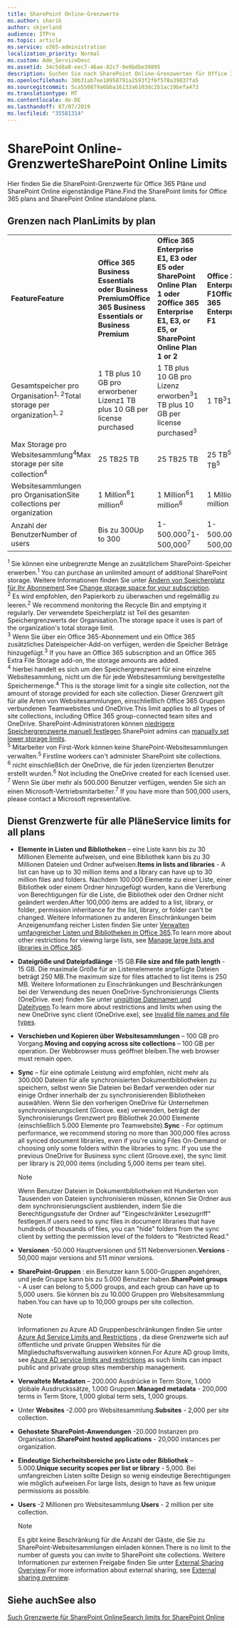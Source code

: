 ```yaml
---
title: SharePoint Online-Grenzwerte
ms.author: sharik
author: skjerland
audience: ITPro
ms.topic: article
ms.service: o365-administration
localization_priority: Normal
ms.custom: Adm_ServiceDesc
ms.assetid: 34c5d8a8-eec7-46ae-82c7-9e9bdbe39895
description: Suchen Sie nach SharePoint Online-Grenzwerten für Office 365 Enterprise-Pläne und eigenständige Pläne.
ms.openlocfilehash: 30b31ab7ee10958791a2593f2f6f578a39837fa5
ms.sourcegitcommit: 5ca550879a6bba16133a6103dc2b1ac19befa473
ms.translationtype: MT
ms.contentlocale: de-DE
ms.lasthandoff: 07/07/2019
ms.locfileid: "35581314"
---
```

# <a name="sharepoint-online-limits"></a><span data-ttu-id="344b4-103">SharePoint Online-Grenzwerte</span><span class="sxs-lookup"><span data-stu-id="344b4-103">SharePoint Online Limits</span></span> 

<span data-ttu-id="344b4-104">Hier finden Sie die SharePoint-Grenzwerte für Office 365 Pläne und SharePoint Online eigenständige Pläne.</span><span class="sxs-lookup"><span data-stu-id="344b4-104">Find the SharePoint limits for Office 365 plans and SharePoint Online standalone plans.</span></span>
  
## <a name="limits-by-plan"></a><span data-ttu-id="344b4-105">Grenzen nach Plan</span><span class="sxs-lookup"><span data-stu-id="344b4-105">Limits by plan</span></span> 

|||||
|:-----|:-----|:-----|:-----|
|<span data-ttu-id="344b4-106">**Feature**</span><span class="sxs-lookup"><span data-stu-id="344b4-106">**Feature**</span></span> <br/> |<span data-ttu-id="344b4-107">**Office 365 Business Essentials oder Business Premium**</span><span class="sxs-lookup"><span data-stu-id="344b4-107">**Office 365 Business Essentials or Business Premium**</span></span> <br/> |<span data-ttu-id="344b4-108">**Office 365 Enterprise E1, E3 oder E5 oder SharePoint Online Plan 1 oder 2**</span><span class="sxs-lookup"><span data-stu-id="344b4-108">**Office 365 Enterprise E1, E3, or E5, or SharePoint Online Plan 1 or 2**</span></span> <br/> | <span data-ttu-id="344b4-109">**Office 365 Enterprise F1**</span><span class="sxs-lookup"><span data-stu-id="344b4-109">**Office 365 Enterprise F1**</span></span> <br/> |
|<span data-ttu-id="344b4-110">Gesamtspeicher pro Organisation<sup>1, 2</sup></span><span class="sxs-lookup"><span data-stu-id="344b4-110">Total storage per organization<sup>1, 2</sup></span></span> <br/> |<span data-ttu-id="344b4-111">1 TB plus 10 GB pro erworbener Lizenz</span><span class="sxs-lookup"><span data-stu-id="344b4-111">1 TB plus 10 GB per license purchased</span></span>  <br/> |<span data-ttu-id="344b4-112">1 TB plus 10 GB pro Lizenz erworben<sup>3</sup></span><span class="sxs-lookup"><span data-stu-id="344b4-112">1 TB plus 10 GB per license purchased<sup>3</sup></span></span> <br/> |<span data-ttu-id="344b4-113">1 TB<sup>3</sup></span><span class="sxs-lookup"><span data-stu-id="344b4-113">1 TB<sup>3</sup></span></span> <br/> |
|<span data-ttu-id="344b4-114">Max Storage pro Websitesammlung<sup>4</sup></span><span class="sxs-lookup"><span data-stu-id="344b4-114">Max storage per site collection<sup>4</sup></span></span><br/> |<span data-ttu-id="344b4-115">25 TB</span><span class="sxs-lookup"><span data-stu-id="344b4-115">25 TB</span></span> <br/> |<span data-ttu-id="344b4-116">25 TB</span><span class="sxs-lookup"><span data-stu-id="344b4-116">25 TB</span></span> <br/> |<span data-ttu-id="344b4-117">25 TB<sup>5</sup></span><span class="sxs-lookup"><span data-stu-id="344b4-117">25 TB<sup>5</sup></span></span> <br/> |
|<span data-ttu-id="344b4-118">Websitesammlungen pro Organisation</span><span class="sxs-lookup"><span data-stu-id="344b4-118">Site collections per organization</span></span>  <br/> |<span data-ttu-id="344b4-119">1 Million<sup>6</sup></span><span class="sxs-lookup"><span data-stu-id="344b4-119">1 million<sup>6</sup></span></span> <br/> |<span data-ttu-id="344b4-120">1 Million<sup>6</sup></span><span class="sxs-lookup"><span data-stu-id="344b4-120">1 million<sup>6</sup></span></span> <br/> |<span data-ttu-id="344b4-121">1 Million</span><span class="sxs-lookup"><span data-stu-id="344b4-121">1 million</span></span><br/> |
|<span data-ttu-id="344b4-122">Anzahl der Benutzer</span><span class="sxs-lookup"><span data-stu-id="344b4-122">Number of users</span></span>  <br/> |<span data-ttu-id="344b4-123">Bis zu 300</span><span class="sxs-lookup"><span data-stu-id="344b4-123">Up to 300</span></span>  <br/> |<span data-ttu-id="344b4-124">1-500.000<sup>7</sup></span><span class="sxs-lookup"><span data-stu-id="344b4-124">1- 500,000<sup>7</sup></span></span> <br/> |<span data-ttu-id="344b4-125">1-500.000<sup>7</sup></span><span class="sxs-lookup"><span data-stu-id="344b4-125">1- 500,000<sup>7</sup></span></span> <br/> |
   
<span data-ttu-id="344b4-126"><sup>1</sup> Sie können eine unbegrenzte Menge an zusätzlichem SharePoint-Speicher erwerben.</span><span class="sxs-lookup"><span data-stu-id="344b4-126"><sup>1</sup> You can purchase an unlimited amount of additional SharePoint storage.</span></span> <span data-ttu-id="344b4-127">Weitere Informationen finden Sie unter [Ändern von Speicherplatz für Ihr Abonnement](https://docs.microsoft.com/office365/admin/subscriptions-and-billing/add-storage-space).</span><span class="sxs-lookup"><span data-stu-id="344b4-127">See [Change storage space for your subscription](https://docs.microsoft.com/office365/admin/subscriptions-and-billing/add-storage-space).</span></span> 
<br/><span data-ttu-id="344b4-128"><sup>2</sup> Es wird empfohlen, den Papierkorb zu überwachen und regelmäßig zu leeren.</span><span class="sxs-lookup"><span data-stu-id="344b4-128"><sup>2</sup> We recommend monitoring the Recycle Bin and emptying it regularly.</span></span> <span data-ttu-id="344b4-129">Der verwendete Speicherplatz ist Teil des gesamten Speichergrenzwerts der Organisation.</span><span class="sxs-lookup"><span data-stu-id="344b4-129">The storage space it uses is part of the organization's total storage limit.</span></span> 
<br/> <span data-ttu-id="344b4-130"><sup>3</sup> Wenn Sie über ein Office 365-Abonnement und ein Office 365 zusätzliches Dateispeicher-Add-on verfügen, werden die Speicher Beträge hinzugefügt.</span><span class="sxs-lookup"><span data-stu-id="344b4-130"><sup>3</sup> If you have an Office 365 subscription and an Office 365 Extra File Storage add-on, the storage amounts are added.</span></span> 
<br/> <span data-ttu-id="344b4-131"><sup>4</sup> hierbei handelt es sich um den Speichergrenzwert für eine einzelne Websitesammlung, nicht um die für jede Websitesammlung bereitgestellte Speichermenge.</span><span class="sxs-lookup"><span data-stu-id="344b4-131"><sup>4</sup> This is the storage limit for a single site collection, not the amount of storage provided for each site collection.</span></span> <span data-ttu-id="344b4-132">Dieser Grenzwert gilt für alle Arten von Websitesammlungen, einschließlich Office 365 Gruppen verbundenen Teamwebsites und OneDrive.</span><span class="sxs-lookup"><span data-stu-id="344b4-132">This limit applies to all types of site collections, including Office 365 group-connected team sites and OneDrive.</span></span> <span data-ttu-id="344b4-133">SharePoint-Administratoren können [niedrigere Speichergrenzwerte manuell festlegen](https://docs.microsoft.com/sharepoint/manage-site-collection-storage-limits).</span><span class="sxs-lookup"><span data-stu-id="344b4-133">SharePoint admins can [manually set lower storage limits](https://docs.microsoft.com/sharepoint/manage-site-collection-storage-limits).</span></span> 
<br/> <span data-ttu-id="344b4-134"><sup>5</sup> Mitarbeiter von First-Work können keine SharePoint-Websitesammlungen verwalten.</span><span class="sxs-lookup"><span data-stu-id="344b4-134"><sup>5</sup> Firstline workers can't administer SharePoint site collections.</span></span> 
<br/> <span data-ttu-id="344b4-135"><sup>6</sup> nicht einschließlich der OneDrive, die für jeden lizenzierten Benutzer erstellt wurden.</span><span class="sxs-lookup"><span data-stu-id="344b4-135"><sup>6</sup> Not including the OneDrive created for each licensed user.</span></span> 
<br/> <span data-ttu-id="344b4-136"><sup>7</sup> Wenn Sie über mehr als 500.000 Benutzer verfügen, wenden Sie sich an einen Microsoft-Vertriebsmitarbeiter.</span><span class="sxs-lookup"><span data-stu-id="344b4-136"><sup>7</sup> If you have more than 500,000 users, please contact a Microsoft representative.</span></span> 
  
## <a name="service-limits-for-all-plans"></a><span data-ttu-id="344b4-137">Dienst Grenzwerte für alle Pläne</span><span class="sxs-lookup"><span data-stu-id="344b4-137">Service limits for all plans</span></span>

- <span data-ttu-id="344b4-138">**Elemente in Listen und Bibliotheken** – eine Liste kann bis zu 30 Millionen Elemente aufweisen, und eine Bibliothek kann bis zu 30 Millionen Dateien und Ordner aufweisen.</span><span class="sxs-lookup"><span data-stu-id="344b4-138">**Items in lists and libraries** - A list can have up to 30 million items and a library can have up to 30 million files and folders.</span></span> <span data-ttu-id="344b4-139">Nachdem 100.000 Elemente zu einer Liste, einer Bibliothek oder einem Ordner hinzugefügt wurden, kann die Vererbung von Berechtigungen für die Liste, die Bibliothek oder den Ordner nicht geändert werden.</span><span class="sxs-lookup"><span data-stu-id="344b4-139">After 100,000 items are added to a list, library, or folder, permission inheritance for the list, library, or folder can't be changed.</span></span> <span data-ttu-id="344b4-140">Weitere Informationen zu anderen Einschränkungen beim Anzeigenumfang reicher Listen finden Sie unter [Verwalten umfangreicher Listen und Bibliotheken in Office 365](https://support.office.com/article/b4038448-ec0e-49b7-b853-679d3d8fb784).</span><span class="sxs-lookup"><span data-stu-id="344b4-140">To learn more about other restrictions for viewing large lists, see [Manage large lists and libraries in Office 365](https://support.office.com/article/b4038448-ec0e-49b7-b853-679d3d8fb784).</span></span> 

- <span data-ttu-id="344b4-141">**Dateigröße und Dateipfadlänge** -15 GB.</span><span class="sxs-lookup"><span data-stu-id="344b4-141">**File size and file path length** - 15 GB.</span></span> <span data-ttu-id="344b4-142">Die maximale Größe für an Listenelemente angefügte Dateien beträgt 250 MB.</span><span class="sxs-lookup"><span data-stu-id="344b4-142">The maximum size for files attached to list items is 250 MB.</span></span> <span data-ttu-id="344b4-143">Weitere Informationen zu Einschränkungen und Beschränkungen bei der Verwendung des neuen OneDrive-Synchronisierungs Clients (OneDrive. exe) finden Sie unter [ungültige Dateinamen und Dateitypen](https://support.office.com/article/64883a5d-228e-48f5-b3d2-eb39e07630fa).</span><span class="sxs-lookup"><span data-stu-id="344b4-143">To learn more about restrictions and limits when using the new OneDrive sync client (OneDrive.exe), see [Invalid file names and file types](https://support.office.com/article/64883a5d-228e-48f5-b3d2-eb39e07630fa).</span></span>

- <span data-ttu-id="344b4-144">**Verschieben und Kopieren über Websitesammlungen** – 100 GB pro Vorgang.</span><span class="sxs-lookup"><span data-stu-id="344b4-144">**Moving and copying across site collections** – 100 GB per operation.</span></span> <span data-ttu-id="344b4-145">Der Webbrowser muss geöffnet bleiben.</span><span class="sxs-lookup"><span data-stu-id="344b4-145">The web browser must remain open.</span></span>

- <span data-ttu-id="344b4-146">**Sync** – für eine optimale Leistung wird empfohlen, nicht mehr als 300.000 Dateien für alle synchronisierten Dokumentbibliotheken zu speichern, selbst wenn Sie Dateien bei Bedarf verwenden oder nur einige Ordner innerhalb der zu synchronisierenden Bibliotheken auswählen. Wenn Sie den vorherigen OneDrive für Unternehmen synchronisierungsclient (Groove. exe) verwenden, beträgt der Synchronisierungs Grenzwert pro Bibliothek 20.000 Elemente (einschließlich 5.000 Elemente pro Teamwebsite).</span><span class="sxs-lookup"><span data-stu-id="344b4-146">**Sync** - For optimum performance, we recommend storing no more than 300,000 files across all synced document libraries, even if you're using Files On-Demand or choosing only some folders within the libraries to sync. If you use the previous OneDrive for Business sync client (Groove.exe), the sync limit per library is 20,000 items (including 5,000 items per team site).</span></span>

    > [!NOTE]
    > <span data-ttu-id="344b4-147">Wenn Benutzer Dateien in Dokumentbibliotheken mit Hunderten von Tausenden von Dateien synchronisieren müssen, können Sie Ordner aus dem synchronisierungsclient ausblenden, indem Sie die Berechtigungsstufe der Ordner auf "Eingeschränkter Lesezugriff" festlegen.</span><span class="sxs-lookup"><span data-stu-id="344b4-147">If users need to sync files in document libraries that have hundreds of thousands of files, you can "hide" folders from the sync client by setting the permission level of the folders to "Restricted Read."</span></span> 

- <span data-ttu-id="344b4-148">**Versionen** -50.000 Hauptversionen und 511 Nebenversionen.</span><span class="sxs-lookup"><span data-stu-id="344b4-148">**Versions** - 50,000 major versions and 511 minor versions.</span></span>

- <span data-ttu-id="344b4-149">**SharePoint-Gruppen** : ein Benutzer kann 5.000-Gruppen angehören, und jede Gruppe kann bis zu 5.000 Benutzer haben.</span><span class="sxs-lookup"><span data-stu-id="344b4-149">**SharePoint groups** - A user can belong to 5,000 groups, and each group can have up to 5,000 users.</span></span> <span data-ttu-id="344b4-150">Sie können bis zu 10.000 Gruppen pro Websitesammlung haben.</span><span class="sxs-lookup"><span data-stu-id="344b4-150">You can have up to 10,000 groups per site collection.</span></span>
    > [!NOTE]
    > <span data-ttu-id="344b4-151">Informationen zu Azure AD Gruppenbeschränkungen finden Sie unter [Azure Ad Service Limits and Restrictions](https://docs.microsoft.com/azure/active-directory/users-groups-roles/directory-service-limits-restrictions) , da diese Grenzwerte sich auf öffentliche und private Gruppen Websites für die Mitgliedschaftsverwaltung auswirken können.</span><span class="sxs-lookup"><span data-stu-id="344b4-151">For Azure AD group limits, see [Azure AD service limits and restrictions](https://docs.microsoft.com/azure/active-directory/users-groups-roles/directory-service-limits-restrictions) as such limits can impact public and private group sites membership management.</span></span> 
- <span data-ttu-id="344b4-152">**Verwaltete Metadaten** – 200.000 Ausdrücke in Term Store, 1.000 globale Ausdruckssätze, 1.000 Gruppen.</span><span class="sxs-lookup"><span data-stu-id="344b4-152">**Managed metadata** - 200,000 terms in Term Store, 1,000 global term sets, 1,000 groups.</span></span>

- <span data-ttu-id="344b4-153">Unter **Websites** -2.000 pro Websitesammlung.</span><span class="sxs-lookup"><span data-stu-id="344b4-153">**Subsites** - 2,000 per site collection.</span></span>

- <span data-ttu-id="344b4-154">**Gehostete SharePoint-Anwendungen** -20.000 Instanzen pro Organisation.</span><span class="sxs-lookup"><span data-stu-id="344b4-154">**SharePoint hosted applications** - 20,000 instances per organization.</span></span>

- <span data-ttu-id="344b4-155">**Eindeutige Sicherheitsbereiche pro Liste oder Bibliothek** – 5.000.</span><span class="sxs-lookup"><span data-stu-id="344b4-155">**Unique security scopes per list or library** - 5,000.</span></span> <span data-ttu-id="344b4-156">Bei umfangreichen Listen sollte Design so wenig eindeutige Berechtigungen wie möglich aufweisen.</span><span class="sxs-lookup"><span data-stu-id="344b4-156">For large lists, design to have as few unique permissions as possible.</span></span>

- <span data-ttu-id="344b4-157">**Users** -2 Millionen pro Websitesammlung.</span><span class="sxs-lookup"><span data-stu-id="344b4-157">**Users** - 2 million per site collection.</span></span>
    > [!NOTE]
    > <span data-ttu-id="344b4-158">Es gibt keine Beschränkung für die Anzahl der Gäste, die Sie zu SharePoint-Websitesammlungen einladen können.</span><span class="sxs-lookup"><span data-stu-id="344b4-158">There is no limit to the number of guests you can invite to SharePoint site collections.</span></span> <span data-ttu-id="344b4-159">Weitere Informationen zur externen Freigabe finden Sie unter [External Sharing Overview](https://docs.microsoft.com/sharepoint/external-sharing-overview).</span><span class="sxs-lookup"><span data-stu-id="344b4-159">For more information about external sharing, see [External sharing overview](https://docs.microsoft.com/sharepoint/external-sharing-overview).</span></span>
## <a name="see-also"></a><span data-ttu-id="344b4-160">Siehe auch</span><span class="sxs-lookup"><span data-stu-id="344b4-160">See also</span></span>

[<span data-ttu-id="344b4-161">Such Grenzwerte für SharePoint Online</span><span class="sxs-lookup"><span data-stu-id="344b4-161">Search limits for SharePoint Online</span></span>](https://docs.microsoft.com/sharepoint/search-limits)
